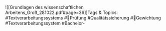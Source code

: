 
![[Grundlagen des wissenschaftlichen Arbeitens_Groß_281022.pdf#page=36]]Tags & Topics:
   #Textverarbeitungssystems
   #Prüfung
   #Qualitätssicherung
   #Gewichtung
   #Textverarbeitungssystem
   #Bachelor-